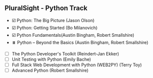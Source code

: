 #  

## PluralSight - Python Track

- :ballot_box_with_check: Python: The Big Picture (Jason Olson)
- :ballot_box_with_check: Python: Getting Started (Bo Milanovich)
- :ballot_box_with_check: Python Fundamentals(Austin Bingham, Robert Smallshire)
- :pause_button: Python – Beyond the Basics (Austin Bingham, Robert Smallshire)
- [ ]  The Python Developer's Toolkit (Reindert-Jan Ekker)
- [ ]  Unit Testing with Python (Emily Bache)
- [ ]  Full Stack Web Development with Python (WEB2PY) (Terry Toy)
- [ ]  Advanced Python (Robert Smallshire)
